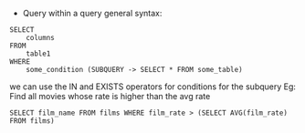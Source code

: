 - Query within a query
general syntax:
```
SELECT
	columns
FROM
	table1
WHERE
	some_condition (SUBQUERY -> SELECT * FROM some_table)
```

we can use the IN and EXISTS operators for conditions for the subquery
Eg: Find all movies whose rate is higher than the avg rate

```postgresql
SELECT film_name FROM films WHERE film_rate > (SELECT AVG(film_rate) FROM films)
```
